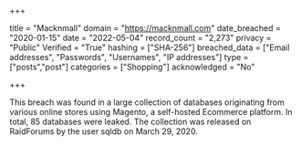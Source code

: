+++

title = "Macknmall"
domain = "https://macknmall.com"
date_breached = "2020-01-15"
date = "2022-05-04"
record_count = "2,273"
privacy = "Public"
Verified = "True"
hashing = ["SHA-256"]
breached_data = ["Email addresses", "Passwords", "Usernames", "IP addresses"]
type = ["posts","post"]
categories = ["Shopping"]
acknowledged = "No"


+++


This breach was found in a large collection of databases originating from various online stores using Magento, a self-hosted Ecommerce platform. In total, 85 databases were leaked. The collection was released on RaidForums by the user sqldb on March 29, 2020.

